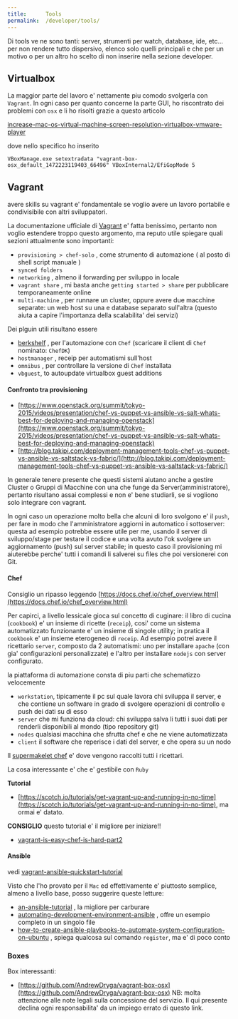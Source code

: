 ```yaml
---
title:      Tools
permalink:  /developer/tools/
---
```


Di tools ve ne sono tanti: server, strumenti per watch, database, ide, etc...  
per non rendere tutto dispersivo, elenco solo quelli principali e che per un motivo
o per un altro ho scelto di non inserire nella sezione developer.


Virtualbox
-----------

La maggior parte del lavoro e' nettamente piu comodo svolgerla con `Vagrant`. In ogni caso per quanto concerne la parte GUI, ho riscontrato dei problemi con `osx` e li ho risolti grazie a questo articolo

[increase-mac-os-virtual-machine-screen-resolution-virtualbox-vmware-player](http://www.sysprobs.com/increase-mac-os-virtual-machine-screen-resolution-virtualbox-vmware-player)

dove nello specifico ho inserito

````
VBoxManage.exe setextradata "vagrant-box-osx_default_1472223119403_66496" VBoxInternal2/EfiGopMode 5
````


Vagrant
-------

avere skills su vagrant e' fondamentale se voglio avere un lavoro portabile e condivisibile con altri sviluppatori.

La documentazione ufficiale di [Vagrant](https://www.vagrantup.com/docs) e' fatta benissimo, pertanto non voglio estendere troppo questo argomento,
ma reputo utile spiegare quali sezioni attualmente sono importanti:

- `provisioning > chef-solo`  , come strumento di automazione ( al posto di shell script manuale )
- `synced folders`
- `networking` , almeno il forwarding per sviluppo in locale
- `vagrant share` , mi basta anche `getting started > share` per pubblicare temporaneamente online
- `multi-machine` , per runnare un cluster, oppure avere due macchine separate: un web host su una e database separato sull'altra
(questo aiuta a capire l'importanza della scalabilita' dei servizi)


Dei plguin utili risultano essere

- [berkshelf](http://berkshelf.com/) , per l'automazione con `Chef` (scaricare il client di `Chef` nominato: `ChefDK`)
- `hostmanager` , receip per automatismi sull'host
- `omnibus` , per controllare la versione di `Chef` installata
- `vbguest`, to autoupdate virtualbox guest additions

#### Confronto tra provisioning

- [https://www.openstack.org/summit/tokyo-2015/videos/presentation/chef-vs-puppet-vs-ansible-vs-salt-whats-best-for-deploying-and-managing-openstack](https://www.openstack.org/summit/tokyo-2015/videos/presentation/chef-vs-puppet-vs-ansible-vs-salt-whats-best-for-deploying-and-managing-openstack)
- [http://blog.takipi.com/deployment-management-tools-chef-vs-puppet-vs-ansible-vs-saltstack-vs-fabric/](http://blog.takipi.com/deployment-management-tools-chef-vs-puppet-vs-ansible-vs-saltstack-vs-fabric/)


In generale tenere presente che questi sistemi aiutano anche a gestire Cluster o Gruppi di Macchine con una che funge da Server(amministratore), pertanto risultano assai complessi e non e' bene studiarli, se si vogliono solo integrare con vagrant.

In ogni caso un operazione molto bella che alcuni di loro svolgono e' il `push`, per fare in modo che l'amministratore aggiorni in automatico i sottoserver: questa ad esempio potrebbe essere utile per me, usando il server di sviluppo/stage per testare il codice e una volta avuto l'ok svolgere un aggiornamento (push) sul server stabile; in questo caso il provisioning mi aiuterebbe perche' tutti i comandi li salverei su files che poi versionerei con Git.


#### Chef

Consiglio un ripasso leggendo [https://docs.chef.io/chef_overview.html](https://docs.chef.io/chef_overview.html)

Per capirci, a livello lessicale gioca sul concetto di cuginare:  il libro di cucina (`cookbook`) e' un insieme di ricette (`receip`),
cosi' come un sistema automatizzato funzionante e' un insieme di singole utility;
in pratica il `cookbook` e' un insieme eterogeneo di `receip`.
 Ad esempio potrei avere il ricettario `server`, composto da 2 automatismi: uno per installare `apache` (con gia' configurazioni personalizzate)
 e l'altro per installare `nodejs` con server configurato.

la piattaforma di automazione consta di piu parti che schematizzo velocemente

- `workstation`, tipicamente il pc sul quale lavora chi sviluppa il server, e che contiene un software in grado di svolgere operazioni di controllo e push dei dati su di esso
- `server` che mi funziona da cloud: chi sviluppa salva li tutti i suoi dati per renderli disponibili al mondo (tipo repository git)
- `nodes` qualsiasi macchina che sfrutta chef e che ne viene automatizzata
- `client` il software che reperisce i dati del server, e che opera su un nodo

Il [supermakelet chef](https://supermarket.chef.io/) e' dove vengono raccolti tutti i ricettari.

La cosa interessante e' che e' gestibile con `Ruby`


**Tutorial**

- [https://scotch.io/tutorials/get-vagrant-up-and-running-in-no-time](https://scotch.io/tutorials/get-vagrant-up-and-running-in-no-time), ma ormai e' datato.

**CONSIGLIO**
questo tutorial e' il migliore per iniziare!!

- [vagrant-is-easy-chef-is-hard-part2](https://adamcod.es/2013/01/15/vagrant-is-easy-chef-is-hard-part2.html)


#### Ansible

vedi [vagrant-ansible-quickstart-tutorial](https://adamcod.es/2014/09/23/vagrant-ansible-quickstart-tutorial.html)

Visto che l'ho provato per il `Mac` ed effettivamente e' piuttosto semplice, almeno a livello base, posso suggerire queste letture:

- [an-ansible-tutorial](https://serversforhackers.com/an-ansible-tutorial) , la migliore per carburare
- [automating-development-environment-ansible](http://www.nickhammond.com/automating-development-environment-ansible/) , offre un esempio completo in un singolo file
- [how-to-create-ansible-playbooks-to-automate-system-configuration-on-ubuntu](https://www.digitalocean.com/community/tutorials/how-to-create-ansible-playbooks-to-automate-system-configuration-on-ubuntu) , spiega qualcosa sul comando `register`, ma e' di poco conto



### Boxes

Box interessanti:

- [https://github.com/AndrewDryga/vagrant-box-osx](https://github.com/AndrewDryga/vagrant-box-osx) NB: molta attenzione alle note legali sulla concessione del servizio. Il qui presente declina ogni responsabilita' da un impiego errato di questo link.
